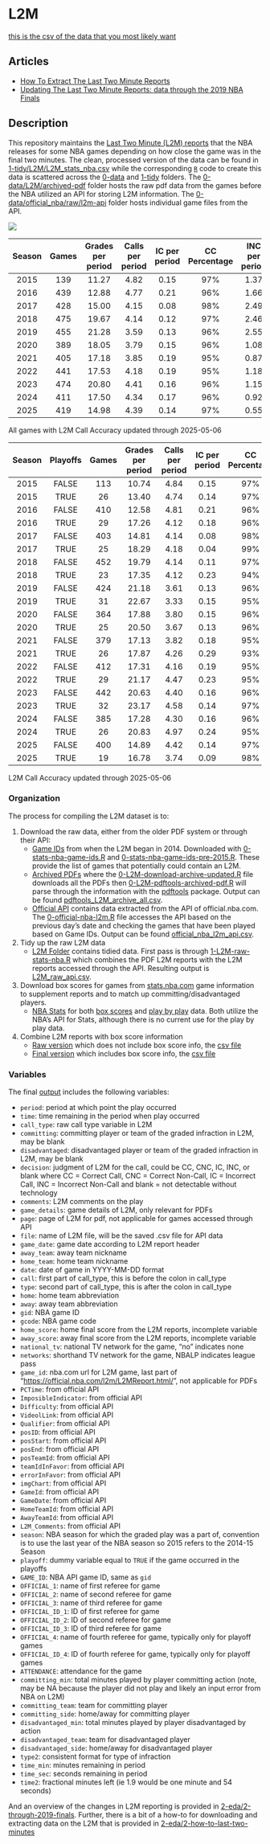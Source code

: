 
<!-- README.md is generated from README.Rmd. Please edit README.Rmd for corrections file -->

# L2M

[this is the csv of the data that you most likely
want](1-tidy/L2M/L2M_stats_nba.csv)

## Articles

- [How To Extract The Last Two Minute
  Reports](https://atlhawksfanatic.github.io/L2M/2-eda/2-how-to-last-two-minutes.html)
- [Updating The Last Two Minute Reports: data through the 2019 NBA
  Finals](https://atlhawksfanatic.github.io/L2M/2-eda/2-through-2019-finals.html)

## Description

This repository maintains the [Last Two Minute (L2M)
reports](https://official.nba.com/2021-22-nba-officiating-last-two-minute-reports/)
that the NBA releases for some NBA games depending on how close the game
was in the final two minutes. The clean, processed version of the data
can be found in
[1-tidy/L2M/L2M_stats_nba.csv](1-tidy/L2M/L2M_stats_nba.csv) while the
corresponding [`R`](https://www.r-project.org/) code to create this data
is scattered across the [0-data](0-data) and [1-tidy](1-tidy) folders.
The [0-data/L2M/archived-pdf](0-data/L2M/archived-pdf) folder hosts the
raw pdf data from the games before the NBA utilized an API for storing
L2M information. The
[0-data/official_nba/raw/l2m-api](0-data/official_nba/raw/l2m-api)
folder hosts individual game files from the API.

![](README_files/figure-gfm/calls-1.png)<!-- -->

| Season | Games | Grades per period | Calls per period | IC per period | CC Percentage | INC per period | Bad Calls Percentage | CNC per period |
|:--:|:--:|:--:|:--:|:--:|:--:|:--:|:--:|:--:|
| 2015 | 139 | 11.27 | 4.82 | 0.15 | 97% | 1.37 | 25% | 5.08 |
| 2016 | 439 | 12.88 | 4.77 | 0.21 | 96% | 1.66 | 29% | 6.45 |
| 2017 | 428 | 15.00 | 4.15 | 0.08 | 98% | 2.49 | 39% | 8.36 |
| 2018 | 475 | 19.67 | 4.14 | 0.12 | 97% | 2.46 | 39% | 13.07 |
| 2019 | 455 | 21.28 | 3.59 | 0.13 | 96% | 2.55 | 44% | 15.14 |
| 2020 | 389 | 18.05 | 3.79 | 0.15 | 96% | 1.08 | 25% | 13.18 |
| 2021 | 405 | 17.18 | 3.85 | 0.19 | 95% | 0.87 | 22% | 12.47 |
| 2022 | 441 | 17.53 | 4.18 | 0.19 | 95% | 1.18 | 26% | 12.18 |
| 2023 | 474 | 20.80 | 4.41 | 0.16 | 96% | 1.15 | 24% | 15.24 |
| 2024 | 411 | 17.50 | 4.34 | 0.17 | 96% | 0.92 | 21% | 12.24 |
| 2025 | 419 | 14.98 | 4.39 | 0.14 | 97% | 0.55 | 14% | 10.04 |

All games with L2M Call Accuracy updated through 2025-05-06

| Season | Playoffs | Games | Grades per period | Calls per period | IC per period | CC Percentage | INC per period | Bad Calls Percentage | CNC per period |
|:--:|:--:|:--:|:--:|:--:|:--:|:--:|:--:|:--:|:--:|
| 2015 | FALSE | 113 | 10.74 | 4.84 | 0.15 | 97% | 1.36 | 24% | 4.54 |
| 2015 | TRUE | 26 | 13.40 | 4.74 | 0.14 | 97% | 1.43 | 25% | 7.23 |
| 2016 | FALSE | 410 | 12.58 | 4.81 | 0.21 | 96% | 1.58 | 28% | 6.18 |
| 2016 | TRUE | 29 | 17.26 | 4.12 | 0.18 | 96% | 2.82 | 43% | 10.32 |
| 2017 | FALSE | 403 | 14.81 | 4.14 | 0.08 | 98% | 2.46 | 38% | 8.21 |
| 2017 | TRUE | 25 | 18.29 | 4.18 | 0.04 | 99% | 3.07 | 43% | 11.04 |
| 2018 | FALSE | 452 | 19.79 | 4.14 | 0.11 | 97% | 2.47 | 39% | 13.18 |
| 2018 | TRUE | 23 | 17.35 | 4.12 | 0.23 | 94% | 2.42 | 41% | 10.81 |
| 2019 | FALSE | 424 | 21.18 | 3.61 | 0.13 | 96% | 2.57 | 44% | 14.99 |
| 2019 | TRUE | 31 | 22.67 | 3.33 | 0.15 | 95% | 2.21 | 43% | 17.13 |
| 2020 | FALSE | 364 | 17.88 | 3.80 | 0.15 | 96% | 1.08 | 25% | 13.00 |
| 2020 | TRUE | 25 | 20.50 | 3.67 | 0.13 | 96% | 1.03 | 25% | 15.80 |
| 2021 | FALSE | 379 | 17.13 | 3.82 | 0.18 | 95% | 0.84 | 22% | 12.48 |
| 2021 | TRUE | 26 | 17.87 | 4.26 | 0.29 | 93% | 1.26 | 28% | 12.35 |
| 2022 | FALSE | 412 | 17.31 | 4.16 | 0.19 | 95% | 1.17 | 25% | 11.98 |
| 2022 | TRUE | 29 | 21.17 | 4.47 | 0.23 | 95% | 1.33 | 27% | 15.37 |
| 2023 | FALSE | 442 | 20.63 | 4.40 | 0.16 | 96% | 1.15 | 24% | 15.09 |
| 2023 | TRUE | 32 | 23.17 | 4.58 | 0.14 | 97% | 1.19 | 23% | 17.39 |
| 2024 | FALSE | 385 | 17.28 | 4.30 | 0.16 | 96% | 0.90 | 20% | 12.09 |
| 2024 | TRUE | 26 | 20.83 | 4.97 | 0.24 | 95% | 1.21 | 23% | 14.66 |
| 2025 | FALSE | 400 | 14.89 | 4.42 | 0.14 | 97% | 0.55 | 14% | 9.92 |
| 2025 | TRUE | 19 | 16.78 | 3.74 | 0.09 | 98% | 0.65 | 17% | 12.39 |

L2M Call Accuracy updated through 2025-05-06

### Organization

The process for compiling the L2M dataset is to:

1.  Download the raw data, either from the older PDF system or through
    their API:
    - [Game IDs](0-data/stats_nba) from when the L2M began in 2014.
      Downloaded with
      [0-stats-nba-game-ids.R](0-data/0-stats-nba-game-ids.R) and
      [0-stats-nba-game-ids-pre-2015.R](0-data/0-stats-nba-game-ids-pre-2015.R).
      These provide the list of games that potentially could contain an
      L2M.
    - [Archived PDFs](0-data/L2M/archived-pdf) where the
      [0-L2M-download-archive-updated.R](0-data/0-L2M-download-archive-updated.R)
      file downloads all the PDFs then
      [0-L2M-pdftools-archived-pdf.R](0-data/0-L2M-pdftools-archived-pdf.R)
      will parse through the information with the
      [pdftools](https://github.com/ropensci/pdftools) package. Output
      can be found
      [pdftools_L2M_archive_all.csv](0-data/L2M/archived-pdf/pdftools_L2M_archive_all.csv).
    - [Official API](0-data/official_nba) contains data extracted from
      the API of official.nba.com. The
      [0-official-nba-l2m.R](0-data/0-official-nba-l2m.R) file accesses
      the API based on the previous day’s date and checking the games
      that have been played based on Game IDs. Output can be found
      [official_nba_l2m_api.csv](0-data/official_nba/official_nba_l2m_api.csv).
2.  Tidy up the raw L2M data
    - [L2M Folder](1-tidy/L2M/) contains tidied data. First pass is
      through [1-L2M-raw-stats-nba.R](1-tidy/1-L2M-raw-stats-nba.R)
      which combines the PDF L2M reports with the L2M reports accessed
      through the API. Resulting output is
      [L2M_raw_api.csv](1-tidy/L2M/L2M_raw_api.csv).
3.  Download box scores for games from
    [stats.nba.com](https://stats.nba.com/) game information to
    supplement reports and to match up committing/disadvantaged players.
    - [NBA Stats](0-data/stats_nba/) for both [box
      scores](0-data/0-stats-nba-box-data.R) and [play by
      play](0-data/0-stats-nba-pbp-data.R) data. Both utilize the NBA’s
      API for Stats, although there is no current use for the play by
      play data.
4.  Combine L2M reports with box score information
    - [Raw version](1-tid1-L2M-raw-stats-nba.R) which does not include
      box score info, the [csv file](1-tidy/L2M_raw_api.csv)
    - [Final version](1-tidy/1-L2M-stats-nba.R) which includes box score
      info, the [csv file](1-tidy/L2M/L2M_stats_nba.csv)

### Variables

The final [output](1-tidy/L2M/L2M_stats_nba.csv) includes the following
variables:

- `period`: period at which point the play occurred
- `time`: time remaining in the period when play occurred
- `call_type`: raw call type variable in L2M
- `committing`: committing player or team of the graded infraction in
  L2M, may be blank
- `disadvantaged`: disadvantaged player or team of the graded infraction
  in L2M, may be blank
- `decision`: judgment of L2M for the call, could be CC, CNC, IC, INC,
  or blank where CC = Correct Call, CNC = Correct Non-Call, IC =
  Incorrect Call, INC = Incorrect Non-Call and blank = not detectable
  without technology
- `comments`: L2M comments on the play
- `game_details`: game details of L2M, only relevant for PDFs
- `page`: page of L2M for pdf, not applicable for games accessed through
  API
- `file`: name of L2M file, will be the saved .csv file for API data
- `game_date`: game date according to L2M report header
- `away_team`: away team nickname
- `home_team`: home team nickname
- `date`: date of game in YYYY-MM-DD format
- `call`: first part of call_type, this is before the colon in call_type
- `type`: second part of call_type, this is after the colon in call_type
- `home`: home team abbreviation
- `away`: away team abbreviation
- `gid`: NBA game ID
- `gcode`: NBA game code
- `home_score`: home final score from the L2M reports, incomplete
  variable
- `away_score`: away final score from the L2M reports, incomplete
  variable
- `national_tv`: national TV network for the game, “no” indicates none
- `networks`: shorthand TV network for the game, NBALP indicates league
  pass
- `game_id`: nba.com url for L2M game, last part of
  “<https://official.nba.com/l2m/L2MReport.html/>”, not applicable for
  PDFs
- `PCTime`: from official API
- `ImposibleIndicator`: from official API
- `Difficulty`: from official API
- `VideolLink`: from official API
- `Qualifier`: from official API
- `posID`: from official API
- `posStart`: from official API
- `posEnd`: from official API
- `posTeamId`: from official API
- `teamIdInFavor`: from official API
- `errorInFavor`: from official API
- `imgChart`: from official API
- `GameId`: from official API
- `GameDate`: from official API
- `HomeTeamId`: from official API
- `AwayTeamId`: from official API
- `L2M_Comments`: from official API
- `season`: NBA season for which the graded play was a part of,
  convention is to use the last year of the NBA season so 2015 refers to
  the 2014-15 Season
- `playoff`: dummy variable equal to `TRUE` if the game occurred in the
  playoffs
- `GAME_ID`: NBA API game ID, same as `gid`
- `OFFICIAL_1`: name of first referee for game
- `OFFICIAL_2`: name of second referee for game
- `OFFICIAL_3`: name of third referee for game
- `OFFICIAL_ID_1`: ID of first referee for game
- `OFFICIAL_ID_2`: ID of second referee for game
- `OFFICIAL_ID_3`: ID of third referee for game
- `OFFICIAL_4`: name of fourth referee for game, typically only for
  playoff games
- `OFFICIAL_ID_4`: ID of fourth referee for game, typically only for
  playoff games
- `ATTENDANCE`: attendance for the game
- `committing_min`: total minutes played by player committing action
  (note, may be NA because the player did not play and likely an input
  error from NBA on L2M)
- `committing_team`: team for committing player
- `committing_side`: home/away for committing player
- `disadvantaged_min`: total minutes played by player disadvantaged by
  action
- `disadvantaged_team`: team for disadvantaged player
- `disadvantaged_side`: home/away for disadvantaged player
- `type2`: consistent format for type of infraction
- `time_min`: minutes remaining in period
- `time_sec`: seconds remaining in period
- `time2`: fractional minutes left (ie 1.9 would be one minute and 54
  seconds)

And an overview of the changes in L2M reporting is provided in
[2-eda/2-through-2019-finals](2-eda/2-through-2019-finals). Further,
there is a bit of a how-to for downloading and extracting data on the
L2M that is provided in
[2-eda/2-how-to-last-two-minutes](2-eda/2-how-to-last-two-minutes)
